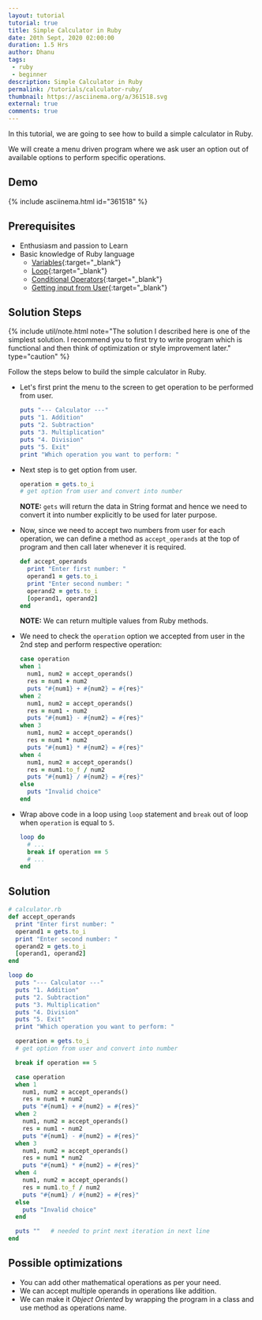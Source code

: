 ```yaml
---
layout: tutorial
tutorial: true
title: Simple Calculator in Ruby
date: 20th Sept, 2020 02:00:00
duration: 1.5 Hrs
author: Dhanu
tags:
 - ruby
 - beginner
description: Simple Calculator in Ruby
permalink: /tutorials/calculator-ruby/
thumbnail: https://asciinema.org/a/361518.svg
external: true
comments: true
---
```


In this tutorial, we are going to see how to build a simple calculator in Ruby.

We will create a menu driven program where we ask user an option out of available options to perform
specific operations.

## Demo

{% include asciinema.html id="361518" %}

## Prerequisites

- Enthusiasm and passion to Learn
- Basic knowledge of Ruby language
  - [Variables](/ruby/section-two/variables-constants/){:target="_blank"}
  - [Loop](/ruby/section-two/loops/){:target="_blank"}
  - [Conditional Operators](/ruby/section-two/conditionals/){:target="_blank"}
  - [Getting input from User](/ruby/section-two/getting-input/){:target="_blank"}

## Solution Steps

{% include util/note.html
    note="The solution I described here is one of the simplest solution.
          I recommend you to first try to write program which is functional and then think of optimization or
          style improvement later." type="caution"
%}

Follow the steps below to build the simple calculator in Ruby.

- Let's first print the menu to the screen to get operation to be performed from user.

  ```ruby
  puts "--- Calculator ---"
  puts "1. Addition"
  puts "2. Subtraction"
  puts "3. Multiplication"
  puts "4. Division"
  puts "5. Exit"
  print "Which operation you want to perform: "
  ```

- Next step is to get option from user.

  ```ruby
  operation = gets.to_i
  # get option from user and convert into number
  ```

  __NOTE:__ `gets` will return the data in String format and hence we need to convert it into number explicitly to be used for later purpose.

- Now, since we need to accept two numbers from user for each operation, we can define a method as `accept_operands` at the
  top of program and then call later whenever it is required.

  ```ruby
  def accept_operands
    print "Enter first number: "
    operand1 = gets.to_i
    print "Enter second number: "
    operand2 = gets.to_i
    [operand1, operand2]
  end
  ```

  __NOTE:__ We can return multiple values from Ruby methods.

- We need to check the `operation` option we accepted from user in the 2nd step and perform respective operation:

  ```ruby
  case operation
  when 1
    num1, num2 = accept_operands()
    res = num1 + num2
    puts "#{num1} + #{num2} = #{res}"
  when 2
    num1, num2 = accept_operands()
    res = num1 - num2
    puts "#{num1} - #{num2} = #{res}"
  when 3
    num1, num2 = accept_operands()
    res = num1 * num2
    puts "#{num1} * #{num2} = #{res}"
  when 4
    num1, num2 = accept_operands()
    res = num1.to_f / num2
    puts "#{num1} / #{num2} = #{res}"
  else
    puts "Invalid choice"
  end
  ```

- Wrap above code in a loop using `loop` statement and `break` out of loop when `operation` is equal to `5`.

  ```ruby
  loop do
    # ...
    break if operation == 5
    # ...
  end
  ```

## Solution

```ruby
# calculator.rb
def accept_operands
  print "Enter first number: "
  operand1 = gets.to_i
  print "Enter second number: "
  operand2 = gets.to_i
  [operand1, operand2]
end

loop do
  puts "--- Calculator ---"
  puts "1. Addition"
  puts "2. Subtraction"
  puts "3. Multiplication"
  puts "4. Division"
  puts "5. Exit"
  print "Which operation you want to perform: "

  operation = gets.to_i
  # get option from user and convert into number

  break if operation == 5

  case operation
  when 1
    num1, num2 = accept_operands()
    res = num1 + num2
    puts "#{num1} + #{num2} = #{res}"
  when 2
    num1, num2 = accept_operands()
    res = num1 - num2
    puts "#{num1} - #{num2} = #{res}"
  when 3
    num1, num2 = accept_operands()
    res = num1 * num2
    puts "#{num1} * #{num2} = #{res}"
  when 4
    num1, num2 = accept_operands()
    res = num1.to_f / num2
    puts "#{num1} / #{num2} = #{res}"
  else
    puts "Invalid choice"
  end

  puts ""   # needed to print next iteration in next line
end
```

## Possible optimizations

- You can add other mathematical operations as per your need.
- We can accept multiple operands in operations like addition.
- We can make it _Object Oriented_ by wrapping the program in a class and use method as operations name.
